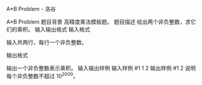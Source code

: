 



A*B Problem - 洛谷














A*B Problem
题目背景
高精度乘法模板题。
题目描述
给出两个非负整数，求它们的乘积。
输入输出格式
输入格式

输入共两行，每行一个非负整数。

输出格式

输出一个非负整数表示乘积。
输入输出样例
输入样例 #1
1 
2
输出样例 #1
2
说明
每个非负整数不超过 $10^{2000}$。






